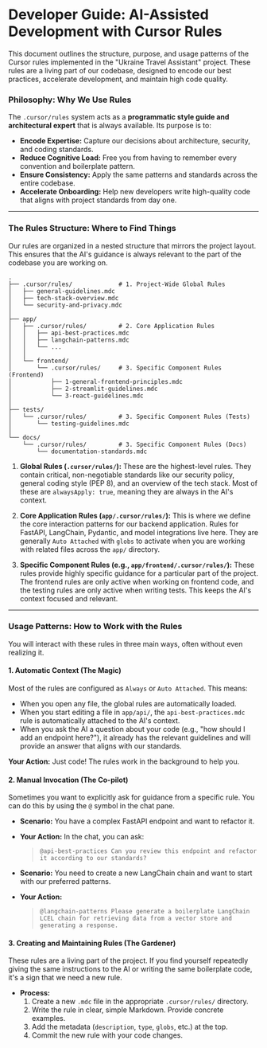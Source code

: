 # **Developer Guide: AI-Assisted Development with Cursor Rules**

This document outlines the structure, purpose, and usage patterns of the Cursor rules implemented in the "Ukraine Travel Assistant" project. These rules are a living part of our codebase, designed to encode our best practices, accelerate development, and maintain high code quality.

### **Philosophy: Why We Use Rules**

The `.cursor/rules` system acts as a **programmatic style guide and architectural expert** that is always available. Its purpose is to:

*   **Encode Expertise:** Capture our decisions about architecture, security, and coding standards.
*   **Reduce Cognitive Load:** Free you from having to remember every convention and boilerplate pattern.
*   **Ensure Consistency:** Apply the same patterns and standards across the entire codebase.
*   **Accelerate Onboarding:** Help new developers write high-quality code that aligns with project standards from day one.

---

### **The Rules Structure: Where to Find Things**

Our rules are organized in a nested structure that mirrors the project layout. This ensures that the AI's guidance is always relevant to the part of the codebase you are working on.

```
.
├── .cursor/rules/             # 1. Project-Wide Global Rules
│   ├── general-guidelines.mdc
│   ├── tech-stack-overview.mdc
│   └── security-and-privacy.mdc
│
├── app/
│   ├── .cursor/rules/         # 2. Core Application Rules
│   │   ├── api-best-practices.mdc
│   │   ├── langchain-patterns.mdc
│   │   └── ...
│   │
│   └── frontend/
│       └── .cursor/rules/     # 3. Specific Component Rules (Frontend)
│           ├── 1-general-frontend-principles.mdc
│           ├── 2-streamlit-guidelines.mdc
│           └── 3-react-guidelines.mdc
│
├── tests/
│   └── .cursor/rules/         # 3. Specific Component Rules (Tests)
│       └── testing-guidelines.mdc
│
└── docs/
    └── .cursor/rules/         # 3. Specific Component Rules (Docs)
        └── documentation-standards.mdc
```

1.  **Global Rules (`.cursor/rules/`):** These are the highest-level rules. They contain critical, non-negotiable standards like our security policy, general coding style (PEP 8), and an overview of the tech stack. Most of these are `alwaysApply: true`, meaning they are always in the AI's context.

2.  **Core Application Rules (`app/.cursor/rules/`):** This is where we define the core interaction patterns for our backend application. Rules for FastAPI, LangChain, Pydantic, and model integrations live here. They are generally `Auto Attached` with `globs` to activate when you are working with related files across the `app/` directory.

3.  **Specific Component Rules (e.g., `app/frontend/.cursor/rules/`):** These rules provide highly specific guidance for a particular part of the project. The frontend rules are only active when working on frontend code, and the testing rules are only active when writing tests. This keeps the AI's context focused and relevant.

---

### **Usage Patterns: How to Work with the Rules**

You will interact with these rules in three main ways, often without even realizing it.

#### **1. Automatic Context (The Magic)**

Most of the rules are configured as `Always` or `Auto Attached`. This means:

*   When you open any file, the global rules are automatically loaded.
*   When you start editing a file in `app/api/`, the `api-best-practices.mdc` rule is automatically attached to the AI's context.
*   When you ask the AI a question about your code (e.g., "how should I add an endpoint here?"), it already has the relevant guidelines and will provide an answer that aligns with our standards.

**Your Action:** Just code! The rules work in the background to help you.

#### **2. Manual Invocation (The Co-pilot)**

Sometimes you want to explicitly ask for guidance from a specific rule. You can do this by using the `@` symbol in the chat pane.

*   **Scenario:** You have a complex FastAPI endpoint and want to refactor it.
*   **Your Action:** In the chat, you can ask:
    > `@api-best-practices Can you review this endpoint and refactor it according to our standards?`

*   **Scenario:** You need to create a new LangChain chain and want to start with our preferred patterns.
*   **Your Action:**
    > `@langchain-patterns Please generate a boilerplate LangChain LCEL chain for retrieving data from a vector store and generating a response.`

#### **3. Creating and Maintaining Rules (The Gardener)**

These rules are a living part of the project. If you find yourself repeatedly giving the same instructions to the AI or writing the same boilerplate code, it's a sign that we need a new rule.

*   **Process:**
    1.  Create a new `.mdc` file in the appropriate `.cursor/rules/` directory.
    2.  Write the rule in clear, simple Markdown. Provide concrete examples.
    3.  Add the metadata (`description`, `type`, `globs`, etc.) at the top.
    4.  Commit the new rule with your code changes.


